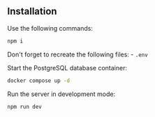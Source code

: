 ## Installation

Use the following commands:

```bash
npm i
```

Don't forget to recreate the following files:
    - `.env`

Start the PostgreSQL database container:

```bash
docker compose up -d
```

Run the server in development mode:

```bash
npm run dev
```